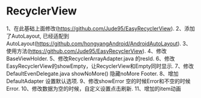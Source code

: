 # RecyclerView
1、在此基础上面修改(https://github.com/Jude95/EasyRecyclerView).
2、添加了AutoLayout, 已经适配到AutoLayout(https://github.com/hongyangAndroid/AndroidAutoLayout).
3、使用方法(https://github.com/Jude95/EasyRecyclerView).
4、修改BaseViewHolder.
5、修改RecyclerArrayAdapter.java 的resId.
6、修改EasyRecyclerView的showEmpty，让RecyclerView和Empty同时显示.
7、修改DefaultEvenDelegate.java showNoMore() 隐藏noMore Footer.
8、增加DefaultAdapter  设置默认选项.
9、修改showError 空的时候Error和不空的时候Error.
10、修改数据为空的时候，自定义设置点击刷新.
11、增加的item动画
